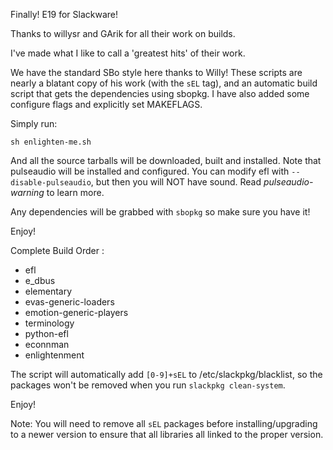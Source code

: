 Finally! E19 for Slackware!

Thanks to willysr and GArik for all their work on builds.

I've made what I like to call a 'greatest hits' of their work.

We have the standard SBo style here thanks to Willy! These scripts are nearly a blatant copy of his work (with the ```sEL``` tag), and an automatic build script that gets the dependencies using sbopkg. 
I have also added some configure flags and explicitly set MAKEFLAGS.

Simply run:

    sh enlighten-me.sh

And all the source tarballs will be downloaded, built and installed. Note that pulseaudio will be installed and configured. You can modify efl with ```--disable-pulseaudio```, but then you will NOT have sound. Read *pulseaudio-warning* to learn more.

Any dependencies will be grabbed with ```sbopkg``` so make sure you have it!

Enjoy!


Complete Build Order :
- efl
- e_dbus
- elementary
- evas-generic-loaders
- emotion-generic-players
- terminology
- python-efl
- econnman
- enlightenment

The script will automatically add ```[0-9]+sEL``` to /etc/slackpkg/blacklist, so the packages won't be removed when you run ```slackpkg clean-system```.

Enjoy!

Note:
You will need to remove all ```sEL``` packages before installing/upgrading to a newer version to ensure that all libraries all linked to the proper version.
